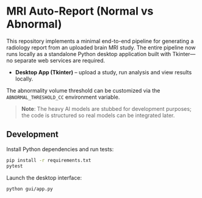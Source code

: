 # MRI Auto-Report (Normal vs Abnormal)

This repository implements a minimal end-to-end pipeline for generating a radiology report from an uploaded brain MRI study. The entire pipeline now runs locally as a standalone Python desktop application built with Tkinter—no separate web services are required.

* **Desktop App (Tkinter)** – upload a study, run analysis and view results locally.

The abnormality volume threshold can be customized via the `ABNORMAL_THRESHOLD_CC` environment variable.

> **Note**: The heavy AI models are stubbed for development purposes; the code is structured so real models can be integrated later.

## Development

Install Python dependencies and run tests:

```bash
pip install -r requirements.txt
pytest
```

Launch the desktop interface:

```bash
python gui/app.py
```
